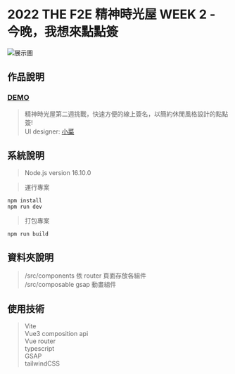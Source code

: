 # 2022 THE F2E 精神時光屋 WEEK 2 - 今晚，我想來點點簽

![展示圖](https://github.com/chao99152/week2/blob/main/public/land.png)

## 作品說明

### <a href="https://2022f2e-week2.vercel.app/" target="_blank">DEMO</a>

> 精神時光屋第二週挑戰，快速方便的線上簽名，以簡約休閒風格設計的點點簽!<br/>
> UI designer: <a href="https://noarzxcvbnm.github.io/PersonalWebsite/" target="_blank">小菜</a>

## 系統說明

> Node.js version 16.10.0

> 運行專案

```
npm install
npm run dev
```

> 打包專案

```
npm run build
```

## 資料夾說明

> /src/components 依 router 頁面存放各組件<br/>
> /src/composable gsap 動畫組件

## 使用技術

> Vite <br/>
> Vue3 composition api <br/>
> Vue router<br/>
> typescript<br/>
> GSAP <br/>
> tailwindCSS
